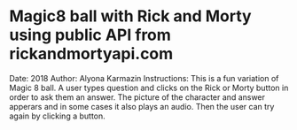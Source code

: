 # Magic8 ball with Rick and Morty using public API from rickandmortyapi.com
Date: 2018
Author: Alyona Karmazin
Instructions: This is a fun variation of Magic 8 ball. 
A user types question and clicks on the Rick or Morty button in order to ask them an answer.
The picture of the character and answer apperars and in some cases it also plays an audio.
Then the user can try again by clicking a button.
